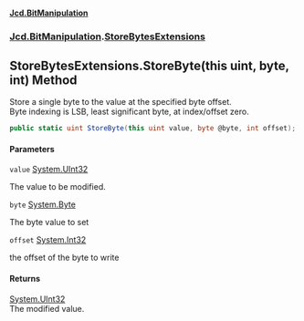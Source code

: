 #### [Jcd.BitManipulation](index.md 'index')
### [Jcd.BitManipulation](Jcd.BitManipulation.md 'Jcd.BitManipulation').[StoreBytesExtensions](Jcd.BitManipulation.StoreBytesExtensions.md 'Jcd.BitManipulation.StoreBytesExtensions')

## StoreBytesExtensions.StoreByte(this uint, byte, int) Method

Store a single byte to the value at the specified byte offset.  
Byte indexing is LSB, least significant byte, at index/offset zero.

```csharp
public static uint StoreByte(this uint value, byte @byte, int offset);
```
#### Parameters

<a name='Jcd.BitManipulation.StoreBytesExtensions.StoreByte(thisuint,byte,int).value'></a>

`value` [System.UInt32](https://docs.microsoft.com/en-us/dotnet/api/System.UInt32 'System.UInt32')

The value to be modified.

<a name='Jcd.BitManipulation.StoreBytesExtensions.StoreByte(thisuint,byte,int).byte'></a>

`byte` [System.Byte](https://docs.microsoft.com/en-us/dotnet/api/System.Byte 'System.Byte')

The byte value to set

<a name='Jcd.BitManipulation.StoreBytesExtensions.StoreByte(thisuint,byte,int).offset'></a>

`offset` [System.Int32](https://docs.microsoft.com/en-us/dotnet/api/System.Int32 'System.Int32')

the offset of the byte to write

#### Returns
[System.UInt32](https://docs.microsoft.com/en-us/dotnet/api/System.UInt32 'System.UInt32')  
The modified value.
